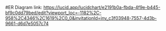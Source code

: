 #ER Diagram link: https://lucid.app/lucidchart/e2191b0a-fbda-4f9e-b445-bf9c0dd79bed/edit?viewport_loc=-1182%2C-958%2C4346%2C1619%2C0_0&invitationId=inv_c3f03948-7557-4d3b-9661-d6d7e5057c74
